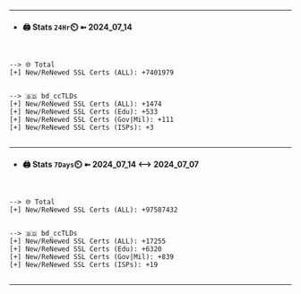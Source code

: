 

---
- #### 🖨️ **Stats** `24Hr`⏲️ ➼ 2024_07_14
```console


--> 🌐 Total
[+] New/ReNewed SSL Certs (ALL): +7401979


--> 🇧🇩 bd_ccTLDs
[+] New/ReNewed SSL Certs (ALL): +1474
[+] New/ReNewed SSL Certs (Edu): +533
[+] New/ReNewed SSL Certs (Gov|Mil): +111
[+] New/ReNewed SSL Certs (ISPs): +3


```

---
- #### 🖨️ **Stats** `7Days`⏲️ ➼ 2024_07_14 <--> 2024_07_07
```console


--> 🌐 Total
[+] New/ReNewed SSL Certs (ALL): +97587432


--> 🇧🇩 bd_ccTLDs
[+] New/ReNewed SSL Certs (ALL): +17255
[+] New/ReNewed SSL Certs (Edu): +6320
[+] New/ReNewed SSL Certs (Gov|Mil): +839
[+] New/ReNewed SSL Certs (ISPs): +19


```

---


